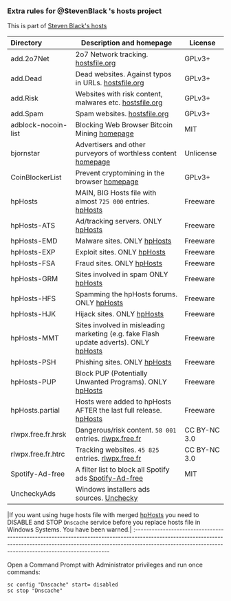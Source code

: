 ### Extra rules for @StevenBlack 's hosts project

This is part of [Steven Black's hosts](https://github.com/StevenBlack/hosts)

| Directory   	 	 | Description and homepage                          	 																| License
:--------------------|----------------------------------------------------------------------------------------------------------------------|-----------------|
| add.2o7Net  		 | 2o7 Network tracking. [hostsfile.org](http://hostsfile.org/hosts.html) 												| GPLv3+
| add.Dead    		 | Dead websites. Against typos in URLs. [hostsfile.org](http://hostsfile.org/hosts.html) 		 						| GPLv3+
| add.Risk   	 	 | Websites with risk content, malwares etc.	[hostsfile.org](http://hostsfile.org/hosts.html)						| GPLv3+
| add.Spam   	 	 | Spam websites. [hostsfile.org](http://hostsfile.org/hosts.html)                            	 						| GPLv3+
| adblock-nocoin-list| Blocking Web Browser Bitcoin Mining [homepage](https://github.com/hoshsadiq/adblock-nocoin-list)                     | MIT
| bjornstar          | Advertisers and other purveyors of worthless content [homepage](https://github.com/bjornstar/hosts)                  | Unlicense
| CoinBlockerList    | Prevent cryptomining in the browser [homepage](https://github.com/ZeroDot1/CoinBlockerLists)                         | GPLv3+
| hpHosts		 	 | MAIN, BIG Hosts file with almost `725 000` entries. [hpHosts](https://www.hosts-file.net)							| Freeware
| hpHosts-ATS		 | Ad/tracking servers. ONLY [hpHosts](https://www.hosts-file.net)			                                            | Freeware
| hpHosts-EMD		 | Malware sites. ONLY [hpHosts](https://www.hosts-file.net)				                                            | Freeware
| hpHosts-EXP		 | Exploit sites. ONLY [hpHosts](https://www.hosts-file.net)				                                            | Freeware
| hpHosts-FSA		 | Fraud sites. ONLY [hpHosts](https://www.hosts-file.net)				                                                | Freeware
| hpHosts-GRM	 	 | Sites involved in spam ONLY [hpHosts](https://www.hosts-file.net)                                                    | Freeware
| hpHosts-HFS		 | Spamming the hpHosts forums. ONLY [hpHosts](https://www.hosts-file.net)				                                | Freeware
| hpHosts-HJK	 	 | Hijack sites. ONLY [hpHosts](https://www.hosts-file.net)				                                                | Freeware
| hpHosts-MMT		 | Sites involved in misleading marketing (e.g. fake Flash update adverts). ONLY [hpHosts](https://www.hosts-file.net)  | Freeware
| hpHosts-PSH	 	 | Phishing sites. ONLY  [hpHosts](https://www.hosts-file.net)							                              	| Freeware
| hpHosts-PUP    	 | Block PUP (Potentially Unwanted Programs). ONLY [hpHosts](https://www.hosts-file.net)								| Freeware
| hpHosts.partial	 | Hosts were added to hpHosts AFTER the last full release. [hpHosts](https://www.hosts-file.net)						| Freeware
| rlwpx.free.fr.hrsk | Dangerous/risk content. `58 001` entries. [rlwpx.free.fr](http://rlwpx.free.fr/WPFF/hosts.htm)						| CC BY-NC 3.0
| rlwpx.free.fr.htrc | Tracking websites. `45 825` entries. [rlwpx.free.fr](http://rlwpx.free.fr/WPFF/hosts.htm)							| CC BY-NC 3.0
| Spotify-Ad-free  	 | A filter list to block all Spotify ads [Spotify-Ad-free](https://github.com/CHEF-KOCH/Spotify-Ad-free)               | MIT
| UncheckyAds 	 	 | Windows installers ads sources. [Unchecky](https://unchecky.com/)         	 										|

|If you want using huge hosts file with merged [hpHosts](https://www.hosts-file.net) you need to DISABLE and STOP `Dnscache` service before you replace hosts file in Windows Systems. You have been warned.|
:---------------------------------------------------------------------------------------------------------------------------------------------------------------------------------------------------------------------------------

Open a Command Prompt with Administrator privileges and run once commands:

```
sc config "Dnscache" start= disabled
sc stop "Dnscache"
```
